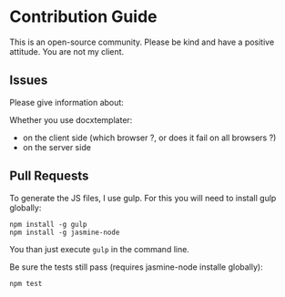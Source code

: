 # Contribution Guide

This is an open-source community. Please be kind and have a positive attitude. You are not my client.

## Issues

Please give information about:

Whether you use docxtemplater:

 - on the client side (which browser ?, or does it fail on all browsers ?)
 - on the server side

## Pull Requests

To generate the JS files, I use gulp. For this you will need to install gulp globally:

    npm install -g gulp
    npm install -g jasmine-node

You than just execute `gulp` in the command line.


Be sure the tests still pass (requires jasmine-node installe globally):

    npm test
